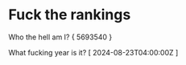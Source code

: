 # Fuck the rankings

Who the hell am I?
{ 5693540 }

What fucking year is it?
[ 2024-08-23T04:00:00Z ]
